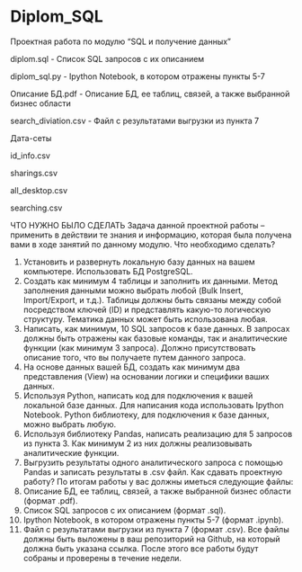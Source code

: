 # Diplom_SQL
Проектная работа по модулю “SQL и получение данных”

diplom.sql - Список SQL запросов с их описанием

diplom_sql.py - Ipython Notebook, в котором отражены пункты 5-7

Описание БД.pdf - Описание БД, ее таблиц, связей, а также выбранной бизнес области

search_diviation.csv - Файл с результатами выгрузки из пункта 7

Дата-сеты

id_info.csv

sharings.csv

all_desktop.csv

searching.csv


ЧТО НУЖНО БЫЛО СДЕЛАТЬ
Задача данной проектной работы – применить в действии те знания и
информацию, которая была получена вами в ходе занятий по данному
модулю.
Что необходимо сделать?
1. Установить и развернуть локальную базу данных на вашем
компьютере. Использовать БД PostgreSQL.
2. Создать как минимум 4 таблицы и заполнить их данными. Метод
заполнения данными можно выбрать любой (Bulk Insert,
Import/Export, и т.д.). Таблицы должны быть связаны между собой
посредством ключей (ID) и представлять какую-то логическую
структуру. Тематика данных может быть использована любая.
3. Написать, как минимум, 10 SQL запросов к базе данных. В запросах
должны быть отражены как базовые команды, так и аналитические
функции (как минимум 3 запроса). Должно присутствовать описание
того, что вы получаете путем данного запроса.
4. На основе данных вашей БД, создать как минимум два
представления (View) на основании логики и специфики ваших
данных.
5. Используя Python, написать код для подключения к вашей
локальной базе данных. Для написания кода использовать Ipython
Notebook. Python библиотеку, для подключения к базе данных,
можно выбрать любую.
6. Используя библиотеку Pandas, написать реализацию для 5 запросов
из пункта 3. Как минимум 2 из них должны реализовывать
аналитические функции.
7. Выгрузить результаты одного аналитического запроса с помощью
Pandas и записать результаты в .csv файл.
Как сдавать проектную работу?
По итогам работы у вас должны иметься следующие файлы:
1. Описание БД, ее таблиц, связей, а также выбранной бизнес области
(формат .pdf).
2. Список SQL запросов с их описанием (формат .sql).
3. Ipython Notebook, в котором отражены пункты 5-7 (формат .ipynb).
4. Файл с результатами выгрузки из пункта 7 (формат .csv).
Все файлы должны быть выложены в ваш репозиторий на Github, на
который должна быть указана ссылка.
После этого все работы будут собраны и проверены в течение недели.
